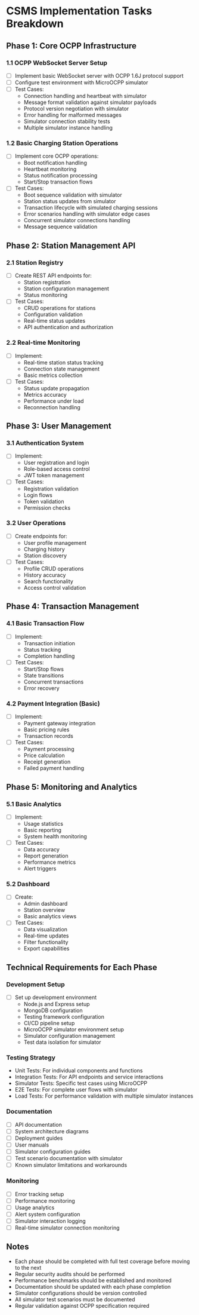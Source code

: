 # CSMS Implementation Tasks Breakdown

## Phase 1: Core OCPP Infrastructure
### 1.1 OCPP WebSocket Server Setup
- [ ] Implement basic WebSocket server with OCPP 1.6J protocol support
- [ ] Configure test environment with MicroOCPP simulator
- [ ] Test Cases:
  - Connection handling and heartbeat with simulator
  - Message format validation against simulator payloads
  - Protocol version negotiation with simulator
  - Error handling for malformed messages
  - Simulator connection stability tests
  - Multiple simulator instance handling

### 1.2 Basic Charging Station Operations
- [ ] Implement core OCPP operations:
  - Boot notification handling
  - Heartbeat monitoring
  - Status notification processing
  - Start/Stop transaction flows
- [ ] Test Cases:
  - Boot sequence validation with simulator
  - Station status updates from simulator
  - Transaction lifecycle with simulated charging sessions
  - Error scenarios handling with simulator edge cases
  - Concurrent simulator connections handling
  - Message sequence validation

## Phase 2: Station Management API
### 2.1 Station Registry
- [ ] Create REST API endpoints for:
  - Station registration
  - Station configuration management
  - Status monitoring
- [ ] Test Cases:
  - CRUD operations for stations
  - Configuration validation
  - Real-time status updates
  - API authentication and authorization

### 2.2 Real-time Monitoring
- [ ] Implement:
  - Real-time station status tracking
  - Connection state management
  - Basic metrics collection
- [ ] Test Cases:
  - Status update propagation
  - Metrics accuracy
  - Performance under load
  - Reconnection handling

## Phase 3: User Management
### 3.1 Authentication System
- [ ] Implement:
  - User registration and login
  - Role-based access control
  - JWT token management
- [ ] Test Cases:
  - Registration validation
  - Login flows
  - Token validation
  - Permission checks

### 3.2 User Operations
- [ ] Create endpoints for:
  - User profile management
  - Charging history
  - Station discovery
- [ ] Test Cases:
  - Profile CRUD operations
  - History accuracy
  - Search functionality
  - Access control validation

## Phase 4: Transaction Management
### 4.1 Basic Transaction Flow
- [ ] Implement:
  - Transaction initiation
  - Status tracking
  - Completion handling
- [ ] Test Cases:
  - Start/Stop flows
  - State transitions
  - Concurrent transactions
  - Error recovery

### 4.2 Payment Integration (Basic)
- [ ] Implement:
  - Payment gateway integration
  - Basic pricing rules
  - Transaction records
- [ ] Test Cases:
  - Payment processing
  - Price calculation
  - Receipt generation
  - Failed payment handling

## Phase 5: Monitoring and Analytics
### 5.1 Basic Analytics
- [ ] Implement:
  - Usage statistics
  - Basic reporting
  - System health monitoring
- [ ] Test Cases:
  - Data accuracy
  - Report generation
  - Performance metrics
  - Alert triggers

### 5.2 Dashboard
- [ ] Create:
  - Admin dashboard
  - Station overview
  - Basic analytics views
- [ ] Test Cases:
  - Data visualization
  - Real-time updates
  - Filter functionality
  - Export capabilities

## Technical Requirements for Each Phase
### Development Setup
- [ ] Set up development environment
  - Node.js and Express setup
  - MongoDB configuration
  - Testing framework configuration
  - CI/CD pipeline setup
  - MicroOCPP simulator environment setup
  - Simulator configuration management
  - Test data isolation for simulator

### Testing Strategy
- Unit Tests: For individual components and functions
- Integration Tests: For API endpoints and service interactions
- Simulator Tests: Specific test cases using MicroOCPP
- E2E Tests: For complete user flows with simulator
- Load Tests: For performance validation with multiple simulator instances

### Documentation
- [ ] API documentation
- [ ] System architecture diagrams
- [ ] Deployment guides
- [ ] User manuals
- [ ] Simulator configuration guides
- [ ] Test scenario documentation with simulator
- [ ] Known simulator limitations and workarounds

### Monitoring
- [ ] Error tracking setup
- [ ] Performance monitoring
- [ ] Usage analytics
- [ ] Alert system configuration
- [ ] Simulator interaction logging
- [ ] Real-time simulator connection monitoring

## Notes
- Each phase should be completed with full test coverage before moving to the next
- Regular security audits should be performed
- Performance benchmarks should be established and monitored
- Documentation should be updated with each phase completion
- Simulator configurations should be version controlled
- All simulator test scenarios must be documented
- Regular validation against OCPP specification required 
